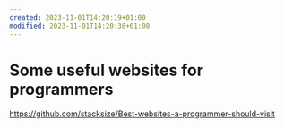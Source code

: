 ```yaml
---
created: 2023-11-01T14:20:19+01:00
modified: 2023-11-01T14:20:38+01:00
---
```


# Some useful websites for programmers

https://github.com/stacksize/Best-websites-a-programmer-should-visit
